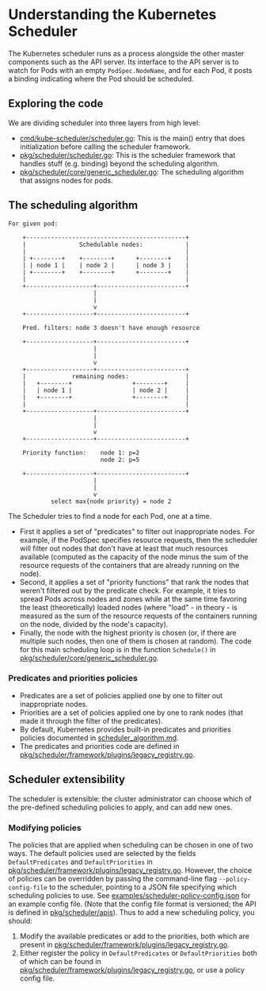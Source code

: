 # Understanding the Kubernetes Scheduler

The Kubernetes scheduler runs as a process alongside the other master components such as the API server.
Its interface to the API server is to watch for Pods with an empty `PodSpec.NodeName`,
and for each Pod, it posts a binding indicating where the Pod should be scheduled.

## Exploring the code

We are dividing scheduler into three layers from high level:
- [cmd/kube-scheduler/scheduler.go](http://releases.k8s.io/HEAD/cmd/kube-scheduler/scheduler.go):
  This is the main() entry that does initialization before calling the scheduler framework.
- [pkg/scheduler/scheduler.go](http://releases.k8s.io/HEAD/pkg/scheduler/scheduler.go):
  This is the scheduler framework that handles stuff (e.g. binding) beyond the scheduling algorithm.
- [pkg/scheduler/core/generic_scheduler.go](http://releases.k8s.io/HEAD/pkg/scheduler/core/generic_scheduler.go):
  The scheduling algorithm that assigns nodes for pods.

## The scheduling algorithm

```
For given pod:

    +---------------------------------------------+
    |               Schedulable nodes:            |
    |                                             |
    | +--------+    +--------+      +--------+    |
    | | node 1 |    | node 2 |      | node 3 |    |
    | +--------+    +--------+      +--------+    |
    |                                             |
    +-------------------+-------------------------+
                        |
                        |
                        v
    +-------------------+-------------------------+

    Pred. filters: node 3 doesn't have enough resource

    +-------------------+-------------------------+
                        |
                        |
                        v
    +-------------------+-------------------------+
    |             remaining nodes:                |
    |   +--------+                 +--------+     |
    |   | node 1 |                 | node 2 |     |
    |   +--------+                 +--------+     |
    |                                             |
    +-------------------+-------------------------+
                        |
                        |
                        v
    +-------------------+-------------------------+

    Priority function:    node 1: p=2
                          node 2: p=5

    +-------------------+-------------------------+
                        |
                        |
                        v
            select max{node priority} = node 2
```

The Scheduler tries to find a node for each Pod, one at a time.
- First it applies a set of "predicates" to filter out inappropriate nodes. For example, if the PodSpec specifies resource requests, then the scheduler will filter out nodes that don't have at least that much resources available (computed as the capacity of the node minus the sum of the resource requests of the containers that are already running on the node).
- Second, it applies a set of "priority functions" that rank the nodes that weren't filtered out by the predicate check. For example, it tries to spread Pods across nodes and zones while at the same time favoring the least (theoretically) loaded nodes (where "load" - in theory - is measured as the sum of the resource requests of the containers running on the node, divided by the node's capacity).
- Finally, the node with the highest priority is chosen (or, if there are multiple such nodes, then one of them is chosen at random). The code for this main scheduling loop is in the function `Schedule()` in [pkg/scheduler/core/generic_scheduler.go](http://releases.k8s.io/HEAD/pkg/scheduler/core/generic_scheduler.go).

### Predicates and priorities policies

- Predicates are a set of policies applied one by one to filter out inappropriate nodes.
- Priorities are a set of policies applied one by one to rank nodes (that made it through the filter of the predicates).
- By default, Kubernetes provides built-in predicates and priorities policies documented in [scheduler_algorithm.md](scheduler_algorithm.md).
- The predicates and priorities code are defined in [pkg/scheduler/framework/plugins/legacy_registry.go].

## Scheduler extensibility

The scheduler is extensible: the cluster administrator can choose which of the pre-defined scheduling policies to apply, and can add new ones.

### Modifying policies

The policies that are applied when scheduling can be chosen in one of two ways.
The default policies used are selected by the fields `DefaultPredicates` and `DefaultPriorities` in
[pkg/scheduler/framework/plugins/legacy_registry.go]. However, the choice of policies can be overridden by passing the command-line flag `--policy-config-file` to the scheduler, pointing to a JSON file specifying which scheduling policies to use. See [examples/scheduler-policy-config.json](https://git.k8s.io/examples/staging/scheduler-policy/scheduler-policy-config.json) for an example
config file. (Note that the config file format is versioned; the API is defined in [pkg/scheduler/apis](http://releases.k8s.io/HEAD/pkg/scheduler/apis/)).
Thus to add a new scheduling policy, you should: 
1. Modify the available predicates or add to the priorities, both which are present in [pkg/scheduler/framework/plugins/legacy_registry.go].
2. Either register the policy in `DefaultPredicates` or `DefaultPriorities` both of which can be found in [pkg/scheduler/framework/plugins/legacy_registry.go], or use a policy config file.

[pkg/scheduler/framework/plugins/legacy_registry.go]: https://releases.k8s.io/HEAD/pkg/scheduler/framework/plugins/legacy_registry.go